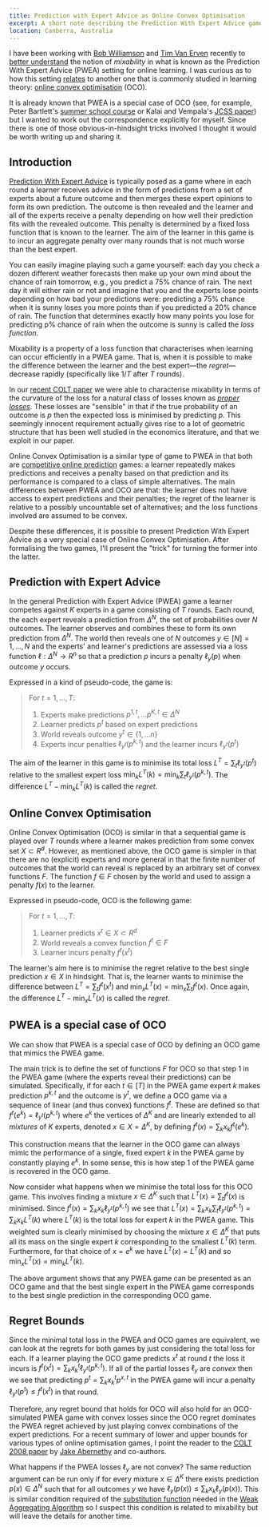 ```yaml
---
title: Prediction with Expert Advice as Online Convex Optimisation
excerpt: A short note describing the Prediction With Expert Advice game and why it is a special case of Online Convex Optimisation.
location: Canberra, Australia
---
```


I have been working with [Bob Williamson][] and [Tim Van Erven][] recently to [better understand][colt11] the notion of _mixability_ in what is known as the Prediction With Expert Advice (PWEA) setting for online learning. I was curious as to how this setting [relates][rml] to another one that is commonly studied in learning theory: [online convex optimisation][oco] (OCO). 

It is already known that PWEA is a special case of OCO (see, for example, Peter Bartlett's [summer school course][B10] or Kalai and Vempala's [JCSS paper][KV04]) but I wanted to work out the correspondence explicitly for myself. Since there is one of those obvious-in-hindsight tricks involved I thought it would be worth writing up and sharing it.

[bob williamson]: http://users.cecs.anu.edu.au/%7Ewilliams/
[tim van erven]: http://www.timvanerven.nl/
[rml]: http://rml.cecs.anu.edu.au/
[oco]: http://webdocs.cs.ualberta.ca/~maz/publications/ICML03.pdf
[B10]: http://www.stat.berkeley.edu/~bartlett/talks/BeijingCourse2010.html
[KV04]: http://people.cs.uchicago.edu/~kalai/papers/onlineopt/onlineopt.pdf

## Introduction

[Prediction With Expert Advice][PWEA] is typically posed as a game where in each round a learner receives advice in the form of predictions from a set of experts about a future outcome and then merges these expert opinions to form its own prediction. The outcome is then revealed and the learner and all of the experts receive a penalty depending on how well their prediction fits with the revealed outcome. This penalty is determined by a fixed loss function that is known to the learner. The aim of the learner in this game is to incur an aggregate penalty over many rounds that is not much worse than the best expert.

[PWEA]: http://onlineprediction.net/?n=Main.PredictionWithExpertAdvice

You can easily imagine playing such a game yourself: each day you check a dozen different weather forecasts then make up your own mind about the chance of rain tomorrow, e.g., you predict a 75% chance of rain. The next day it will either rain or not and imagine that you and the experts lose points depending on how bad your predictions were: predicting a 75% chance when it is sunny loses you more points than if you predicted a 20% chance of rain. The function that determines exactly how many points you lose for predicting p% chance of rain when the outcome is sunny is called the _loss function_.

Mixability is a property of a loss function that characterises when learning can occur efficiently in a PWEA game. That is, when it is possible to make the difference between the learner and the best expert—the _regret_—decrease rapidly (specifically like $1/T$ after $T$ rounds). 

In our [recent COLT paper][colt11] we were able to characterise mixability in terms of the curvature of the loss for a natural class of losses known as _[proper losses][]_. These losses are "sensible" in that if the true probability of an outcome is $p$ then the expected loss is minimised by predicting $p$. This seemingly innocent requirement actually gives rise to a lot of geometric structure that has been well studied in the economics literature, and that we exploit in our paper.

[colt11]: http://mark.reid.name/files/pubs/colt11.pdf
[proper losses]: http://mark.reid.name/iem/proper-losses.html

Online Convex Optimisation is a similar type of game to PWEA in that both are [competitive online prediction][cop] games: a learner repeatedly makes predictions and receives a penalty based on that prediction and its performance is compared to a class of simple alternatives. The main differences between PWEA and OCO are that: the learner does not have access to expert predictions and their penalties; the regret of the learner is relative to a possibly uncountable set of alternatives; and the loss functions involved are assumed to be convex.

[cop]: http://onlineprediction.net/?n=Main.CompetitiveOn-linePrediction

Despite these differences, it is possible to present Prediction With Expert Advice as a very special case of Online Convex Optimisation. After formalising the two games, I'll present the "trick" for turning the former into the latter.

## Prediction with Expert Advice

In the general Prediction with Expert Advice (PWEA) game a learner competes against $K$ experts in a game consisting of $T$ rounds. Each round, the each expert reveals a prediction from $\Delta^N$, the set of probabilities over $N$ outcomes. The learner observes and combines these to form its own prediction from $\Delta^N$. The world then reveals one of $N$ outcomes $y \in [N] = 1, \ldots, N$ and the experts' and learner's predictions are assessed via a loss function $\ell : \Delta^N \to R^n$ so that a prediction $p$ incurs a penalty $\ell_y(p)$ when outcome $y$ occurs. 

Expressed in a kind of pseudo-code, the game is:

> For $t = 1, …, T$:
>
>  1. Experts make predictions $p^{1,t}, … p^{K,t} \in \Delta^N$
>  2. Learner predicts $p^t$ based on expert predictions
>  3. World reveals outcome $y^t \in \{ 1, … n \}$
>  4. Experts incur penalties $\ell_{y^t}(p^{k,t})$ and the learner incurs $\ell_{y^t}(p^t)$ 

The aim of the learner in this game is to minimise its total loss $L^T = \sum_t \ell_{y^t}(p^t)$ relative to the smallest expert loss $\min_k L^T(k) = \min_k \sum_t \ell_{y^t}(p^{k,t})$. The difference $L^T - \min_k L^T(k)$ is called the _regret_.


## Online Convex Optimisation

Online Convex Optimisation (OCO) is similar in that a sequential game is played over $T$ rounds where a learner makes prediction from some convex set $X \subset R^d$. However, as mentioned above, the OCO game is simpler in that there are no (explicit) experts and more general in that the finite number of outcomes that the world can reveal is replaced by an arbitrary set of convex functions $F$. The function $f\in F$ chosen by the world and used to assign a penalty $f(x)$ to the learner. 

Expressed in pseudo-code, OCO is the following game:

> For $t = 1, …, T$:
>
>  1. Learner predicts $x^t \in X \subset R^d$
>  2. World reveals a convex function $f^t \in F$
>  3. Learner incurs penalty $f^t(x^t)$ 

The learner's aim here is to minimise the regret relative to the best single prediction $x \in X$ in hindsight. That is, the learner wants to minimise the difference between $L^T = \sum_t f^t(x^t)$ and $\min_x L^T(x) = \min_x \sum_t f^t(x)$. Once again, the difference $L^T - \min_x L^T(x)$ is called the _regret_.

## PWEA is a special case of OCO

We can show that PWEA is a special case of OCO by defining an OCO game that mimics the PWEA game. 

The main trick is to define the set of functions $F$ for OCO so that step 1 in the PWEA game (where the experts reveal their predictions) can be simulated. Specifically, if for each $t\in[T]$ in the PWEA game expert $k$ makes prediction $p^{k,t}$ and the outcome is $y^t$, we define a OCO game via a sequence of linear (and thus convex) functions $f^t$. These are defined so that $f^t(e^k) = \ell_{y^t}(p^{k,t})$ where $e^k$ the vertices of $\Delta^K$ and are linearly extended to all _mixtures_ of $K$ experts, denoted $x \in X = \Delta^K$, by defining $f^t(x) = \sum_k x_k f^t(e^k)$. 


This construction means that the learner in the OCO game can always mimic the performance of a single, fixed expert $k$ in the PWEA game by constantly playing $e^k$. In some sense, this is how step 1 of the PWEA game is recovered in the OCO game.

Now consider what happens when we minimise the total loss for this OCO game. This involves finding a mixture $x \in \Delta^K$ such that $L^T(x) = \sum_t f^t(x)$ is minimised. Since $f^t(x) = \sum_k x_k \ell_{y^t}(p^{k,t})$ we see that $L^T(x) = \sum_k x_k \sum_t \ell_{y^t}(p^{k,t}) = \sum_k x_k L^T(k)$ where $L^T(k)$ is the total loss for expert $k$ in the PWEA game. This weighted sum is clearly minimised by choosing the mixture $x \in \Delta^K$ that puts all its mass on the single expert $k$ corresponding to the smallest $L^T(k)$ term. Furthermore, for that choice of $x = e^k$ we have $L^T(x) = L^T(k)$ and so $\min_x L^T(x) = \min_k L^T(k)$.

The above argument shows that any PWEA game can be presented as an OCO game and that the best single expert in the PWEA game corresponds to the best single prediction in the corresponding OCO game.

## Regret Bounds

Since the minimal total loss in the PWEA and OCO games are equivalent, we can look at the regrets for both games by just considering the total loss for each. If a learner playing the OCO game predicts $x^t$ at round $t$ the loss it incurs is $f^t(x^t) = \sum_k x_k^t \ell_{y^t}(p^{k,t})$. If all of the partial losses $\ell_y$ are _convex_ then we see that predicting $p^t = \sum_k x_k^t p^{x,t}$ in the PWEA game will incur a penalty $\ell_{y^t}(p^t) \le f^t(x^t)$ in that round. 

Therefore, any regret bound that holds for OCO will also hold for an OCO-simulated PWEA game with convex losses since the OCO regret dominates the PWEA regret achieved by just playing convex combinations of the expert predictions. For a recent summary of lower and upper bounds for various types of online optimisation games, I point the reader to the [COLT 2008 paper][ABRT08] by [Jake Abernethy][] and co-authors.

[ABRT08]: http://colt2008.cs.helsinki.fi/papers/111-Abernethy.pdf
[Jake Abernethy]: http://www.cs.berkeley.edu/~jake/

What happens if the PWEA losses $\ell_y$ are not convex? The same reduction argument can be run only if for every mixture $x \in \Delta^K$ there exists prediction $p(x) \in \Delta^N$ such that for all outcomes $y$ we have $\ell_y(p(x)) \le \sum_k x_k \ell_y(p(x))$. This is similar condition required of the [substitution function][] needed in the [Weak Aggregating Algorithm][] so I suspect this condition is related to mixability but will leave the details for another time.

[substitution function]: http://onlineprediction.net/?n=Main.SubstitutionFunction
[weak aggregating algorithm]: http://onlineprediction.net/?n=Main.WeakAggregatingAlgorithm
